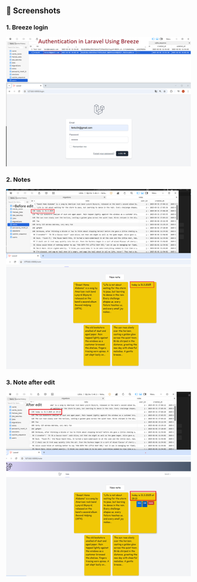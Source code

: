 ## 📸 Screenshots
<h3>1. Breeze login</h3>
<img src="login.png" alt="breeze login" width="800">

<h3>2. Notes</h3>
<img src="beforeEditNote.png" alt="before edit" width="800">

<h3>3. Note after edit</h3>
<img src="afterEditNote.png" alt="after edit" width="800">

